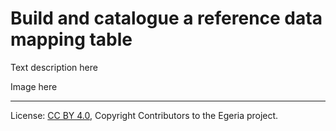 <!-- SPDX-License-Identifier: CC-BY-4.0 -->
<!-- Copyright Contributors to the Egeria project. -->

# Build and catalogue a reference data mapping table

 Text description here 


 Image here




----
License: [CC BY 4.0](https://creativecommons.org/licenses/by/4.0/), Copyright Contributors to the Egeria project.
